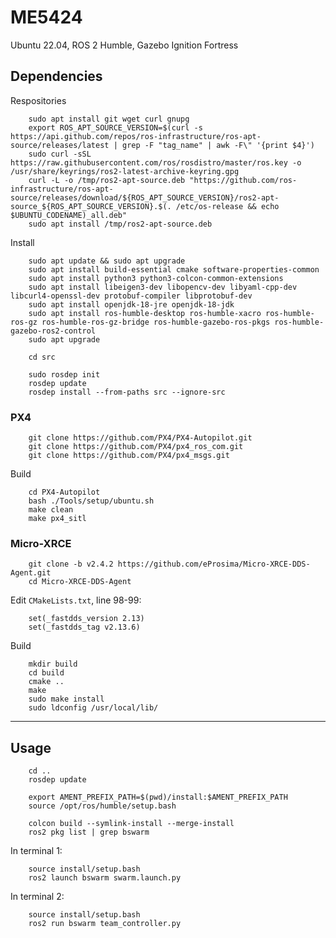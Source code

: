 # ME5424
Ubuntu 22.04, ROS 2 Humble, Gazebo Ignition Fortress

## Dependencies
Respositories

        sudo apt install git wget curl gnupg 
        export ROS_APT_SOURCE_VERSION=$(curl -s https://api.github.com/repos/ros-infrastructure/ros-apt-source/releases/latest | grep -F "tag_name" | awk -F\" '{print $4}')
        sudo curl -sSL https://raw.githubusercontent.com/ros/rosdistro/master/ros.key -o /usr/share/keyrings/ros2-latest-archive-keyring.gpg
        curl -L -o /tmp/ros2-apt-source.deb "https://github.com/ros-infrastructure/ros-apt-source/releases/download/${ROS_APT_SOURCE_VERSION}/ros2-apt-source_${ROS_APT_SOURCE_VERSION}.$(. /etc/os-release && echo $UBUNTU_CODENAME)_all.deb"
        sudo apt install /tmp/ros2-apt-source.deb

Install

        sudo apt update && sudo apt upgrade
        sudo apt install build-essential cmake software-properties-common
        sudo apt install python3 python3-colcon-common-extensions 
        sudo apt install libeigen3-dev libopencv-dev libyaml-cpp-dev libcurl4-openssl-dev protobuf-compiler libprotobuf-dev
        sudo apt install openjdk-18-jre openjdk-18-jdk
        sudo apt install ros-humble-desktop ros-humble-xacro ros-humble-ros-gz ros-humble-ros-gz-bridge ros-humble-gazebo-ros-pkgs ros-humble-gazebo-ros2-control
        sudo apt upgrade

        cd src
        
        sudo rosdep init
        rosdep update
        rosdep install --from-paths src --ignore-src

### PX4
        git clone https://github.com/PX4/PX4-Autopilot.git
        git clone https://github.com/PX4/px4_ros_com.git
        git clone https://github.com/PX4/px4_msgs.git

Build

        cd PX4-Autopilot
        bash ./Tools/setup/ubuntu.sh
        make clean
        make px4_sitl


### Micro-XRCE
        git clone -b v2.4.2 https://github.com/eProsima/Micro-XRCE-DDS-Agent.git
        cd Micro-XRCE-DDS-Agent

Edit ```CMakeLists.txt```, line 98-99: 

        set(_fastdds_version 2.13)
        set(_fastdds_tag v2.13.6)

Build

        mkdir build
        cd build
        cmake ..
        make
        sudo make install
        sudo ldconfig /usr/local/lib/

---

## Usage
        cd ..
        rosdep update

        export AMENT_PREFIX_PATH=$(pwd)/install:$AMENT_PREFIX_PATH
        source /opt/ros/humble/setup.bash

        colcon build --symlink-install --merge-install
        ros2 pkg list | grep bswarm

In terminal 1:

        source install/setup.bash
        ros2 launch bswarm swarm.launch.py

In terminal 2:

        source install/setup.bash
        ros2 run bswarm team_controller.py

